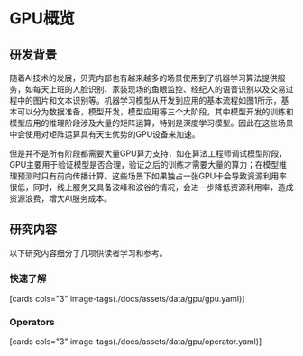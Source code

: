 # GPU概览

## 研发背景

随着AI技术的发展，贝壳内部也有越来越多的场景使用到了机器学习算法提供服务，如每天上班的人脸识别、家装现场的鱼眼监控、经纪人的语音识别以及交易过程中的图片和文本识别等。机器学习模型从开发到应用的基本流程如图1所示，基本可以分为数据准备，模型开发，模型应用等三个大阶段，其中模型开发的训练和模型应用的推理阶段涉及大量的矩阵运算，特别是深度学习模型。因此在这些场景中会使用对矩阵运算具有天生优势的GPU设备来加速。

但是并不是所有阶段都需要大量GPU算力支持，如在算法工程师调试模型阶段，GPU主要用于验证模型是否合理，验证之后的训练才需要大量的算力；在模型推理预测时只有前向传播计算。这些场景下如果独占一张GPU卡会导致资源利用率很低，同时，线上服务又具备波峰和波谷的情况，会进一步降低资源利用率，造成资源浪费，增大AI服务成本。

## 研究内容

以下研究内容细分了几项供读者学习和参考。

### 快速了解

[cards cols="3" image-tags(./docs/assets/data/gpu/gpu.yaml)]

### Operators

[cards cols="3" image-tags(./docs/assets/data/gpu/operator.yaml)]

